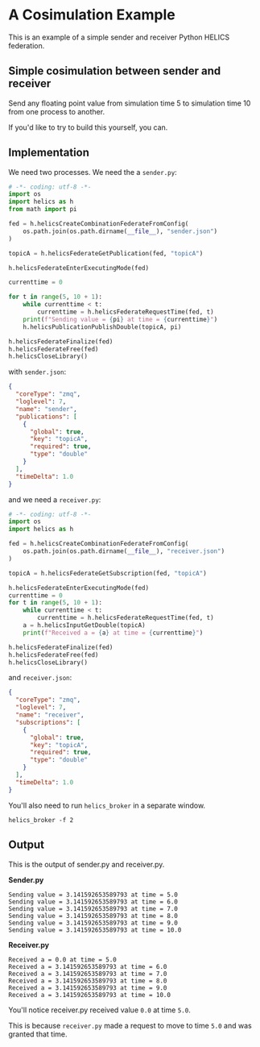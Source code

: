 # A Cosimulation Example

This is an example of a simple sender and receiver Python HELICS federation.

## Simple cosimulation between sender and receiver

Send any floating point value from simulation time 5 to simulation time 10 from one process to another.

If you'd like to try to build this yourself, you can.

## Implementation

We need two processes. We need the a `sender.py`:

```python
# -*- coding: utf-8 -*-
import os
import helics as h
from math import pi

fed = h.helicsCreateCombinationFederateFromConfig(
    os.path.join(os.path.dirname(__file__), "sender.json")
)

topicA = h.helicsFederateGetPublication(fed, "topicA")

h.helicsFederateEnterExecutingMode(fed)

currenttime = 0

for t in range(5, 10 + 1):
    while currenttime < t:
        currenttime = h.helicsFederateRequestTime(fed, t)
    print(f"Sending value = {pi} at time = {currenttime}")
    h.helicsPublicationPublishDouble(topicA, pi)

h.helicsFederateFinalize(fed)
h.helicsFederateFree(fed)
h.helicsCloseLibrary()
```

with `sender.json`:

```json
{
  "coreType": "zmq",
  "loglevel": 7,
  "name": "sender",
  "publications": [
    {
      "global": true,
      "key": "topicA",
      "required": true,
      "type": "double"
    }
  ],
  "timeDelta": 1.0
}
```

and we need a `receiver.py`:

```python
# -*- coding: utf-8 -*-
import os
import helics as h

fed = h.helicsCreateCombinationFederateFromConfig(
    os.path.join(os.path.dirname(__file__), "receiver.json")
)

topicA = h.helicsFederateGetSubscription(fed, "topicA")

h.helicsFederateEnterExecutingMode(fed)
currenttime = 0
for t in range(5, 10 + 1):
    while currenttime < t:
        currenttime = h.helicsFederateRequestTime(fed, t)
    a = h.helicsInputGetDouble(topicA)
    print(f"Received a = {a} at time = {currenttime}")

h.helicsFederateFinalize(fed)
h.helicsFederateFree(fed)
h.helicsCloseLibrary()
```

and `receiver.json`:

```json
{
  "coreType": "zmq",
  "loglevel": 7,
  "name": "receiver",
  "subscriptions": [
    {
      "global": true,
      "key": "topicA",
      "required": true,
      "type": "double"
    }
  ],
  "timeDelta": 1.0
}
```

You'll also need to run `helics_broker` in a separate window.

```
helics_broker -f 2
```

## Output

This is the output of sender.py and receiver.py.

**Sender.py**

```
Sending value = 3.141592653589793 at time = 5.0
Sending value = 3.141592653589793 at time = 6.0
Sending value = 3.141592653589793 at time = 7.0
Sending value = 3.141592653589793 at time = 8.0
Sending value = 3.141592653589793 at time = 9.0
Sending value = 3.141592653589793 at time = 10.0
```

**Receiver.py**

```
Received a = 0.0 at time = 5.0
Received a = 3.141592653589793 at time = 6.0
Received a = 3.141592653589793 at time = 7.0
Received a = 3.141592653589793 at time = 8.0
Received a = 3.141592653589793 at time = 9.0
Received a = 3.141592653589793 at time = 10.0
```

You'll notice receiver.py received value `0.0` at time `5.0`.

This is because `receiver.py` made a request to move to time `5.0` and was granted that time.
